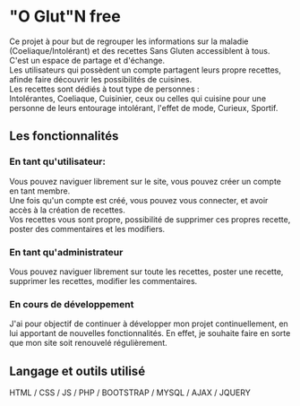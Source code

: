 
<h1>"O Glut"N free</h1>

<p>Ce projet à pour but de regrouper les informations sur la maladie (Coeliaque/Intolérant) et des recettes Sans Gluten accessiblent à tous.</br>
C'est un espace de partage et d'échange.</br>
Les utilisateurs qui possèdent un compte partagent leurs propre recettes, afinde faire découvrir les possibilités de cuisines.</br>
Les recettes sont dédiés à tout type de personnes : </br> Intolérantes, Coeliaque, Cuisinier, ceux ou celles qui cuisine pour une personne de leurs entourage intolérant, l'effet de mode, Curieux, Sportif.</p>

<h2>Les fonctionnalités</h2>

<h3>En tant qu'utilisateur:</h3>

<p>Vous pouvez naviguer librement sur le site, vous pouvez créer un compte en tant membre.</br>
Une fois qu'un compte est créé, vous pouvez vous connecter, et avoir accès à la création de recettes.</br>
Vos recettes vous sont propre, possibilité de supprimer ces propres recette, poster des commentaires et les modifiers.</p>


<h3>En tant qu'administrateur</h3>
<p>Vous pouvez naviguer librement sur toute les recettes, poster une recette, supprimer les recettes, modifier les commentaires.</p>


<h3>En cours de développement</h3>

<p>J'ai pour objectif de continuer à développer mon projet continuellement, en lui apportant de nouvelles fonctionnalités. En effet, je souhaite faire en sorte que mon site soit renouvelé régulièrement.</p>




<h2>Langage et outils utilisé</h2>

HTML / CSS / JS / PHP / BOOTSTRAP / MYSQL / AJAX / JQUERY
